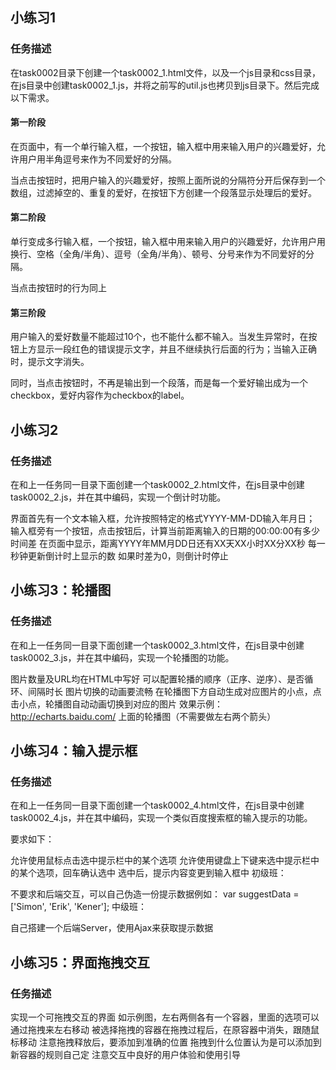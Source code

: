 ## 小练习1
### 任务描述
在task0002目录下创建一个task0002_1.html文件，以及一个js目录和css目录，在js目录中创建task0002_1.js，并将之前写的util.js也拷贝到js目录下。然后完成以下需求。

#### 第一阶段

在页面中，有一个单行输入框，一个按钮，输入框中用来输入用户的兴趣爱好，允许用户用半角逗号来作为不同爱好的分隔。

当点击按钮时，把用户输入的兴趣爱好，按照上面所说的分隔符分开后保存到一个数组，过滤掉空的、重复的爱好，在按钮下方创建一个段落显示处理后的爱好。

#### 第二阶段

单行变成多行输入框，一个按钮，输入框中用来输入用户的兴趣爱好，允许用户用换行、空格（全角/半角）、逗号（全角/半角）、顿号、分号来作为不同爱好的分隔。

当点击按钮时的行为同上

#### 第三阶段

用户输入的爱好数量不能超过10个，也不能什么都不输入。当发生异常时，在按钮上方显示一段红色的错误提示文字，并且不继续执行后面的行为；当输入正确时，提示文字消失。

同时，当点击按钮时，不再是输出到一个段落，而是每一个爱好输出成为一个checkbox，爱好内容作为checkbox的label。

## 小练习2
### 任务描述
在和上一任务同一目录下面创建一个task0002_2.html文件，在js目录中创建task0002_2.js，并在其中编码，实现一个倒计时功能。

界面首先有一个文本输入框，允许按照特定的格式YYYY-MM-DD输入年月日；
输入框旁有一个按钮，点击按钮后，计算当前距离输入的日期的00:00:00有多少时间差
在页面中显示，距离YYYY年MM月DD日还有XX天XX小时XX分XX秒
每一秒钟更新倒计时上显示的数
如果时差为0，则倒计时停止

## 小练习3：轮播图
### 任务描述
在和上一任务同一目录下面创建一个task0002_3.html文件，在js目录中创建task0002_3.js，并在其中编码，实现一个轮播图的功能。

图片数量及URL均在HTML中写好
可以配置轮播的顺序（正序、逆序）、是否循环、间隔时长
图片切换的动画要流畅
在轮播图下方自动生成对应图片的小点，点击小点，轮播图自动动画切换到对应的图片
效果示例：http://echarts.baidu.com/ 上面的轮播图（不需要做左右两个箭头）

## 小练习4：输入提示框
### 任务描述
在和上一任务同一目录下面创建一个task0002_4.html文件，在js目录中创建task0002_4.js，并在其中编码，实现一个类似百度搜索框的输入提示的功能。

要求如下：

允许使用鼠标点击选中提示栏中的某个选项
允许使用键盘上下键来选中提示栏中的某个选项，回车确认选中
选中后，提示内容变更到输入框中
初级班：

不要求和后端交互，可以自己伪造一份提示数据例如：
var suggestData = ['Simon', 'Erik', 'Kener'];
中级班：

自己搭建一个后端Server，使用Ajax来获取提示数据

## 小练习5：界面拖拽交互
### 任务描述
实现一个可拖拽交互的界面
如示例图，左右两侧各有一个容器，里面的选项可以通过拖拽来左右移动
被选择拖拽的容器在拖拽过程后，在原容器中消失，跟随鼠标移动
注意拖拽释放后，要添加到准确的位置
拖拽到什么位置认为是可以添加到新容器的规则自己定
注意交互中良好的用户体验和使用引导
